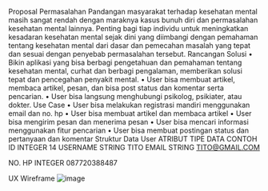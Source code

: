Proposal
Permasalahan
Pandangan masyarakat terhadap kesehatan mental masih sangat rendah dengan maraknya kasus bunuh diri dan permasalahan kesehatan mental lainnya. Penting bagi tiap individu untuk meningkatkan kesadaran kesehatan mental sejak dini yang diimbangi dengan pemahaman tentang kesehatan mental dari dasar dan pemecahan masalah yang tepat dan sesuai dengan penyebab permasalahan tersebut.
Rancangan Solusi
•	Bikin aplikasi yang bisa berbagi pengetahuan dan pemahaman tentang kesehatan mental, curhat dan berbagi pengalaman, memberikan solusi tepat dan pencegahan penyakit mental.
•	User bisa membuat artikel, membaca artikel, pesan, dan bisa post status dan komentar serta pencarian.
•	User bisa langsung menghubungi psikolog, psikiater, atau dokter.
Use Case
•	User bisa melakukan registrasi mandiri menggunakan email dan no. hp
•	User bisa membuat artikel dan membaca artikel
•	User bisa mengirim pesan dan menerima pesan
•	User bisa mencari informasi menggunakan fitur pencarian
•	User bisa membuat postingan status dan pertanyaan dan komentar
Struktur Data
User
ATRIBUT	TIPE DATA	CONTOH
ID	INTEGER	14
USERNAME	STRING	TITO
EMAIL	STRING	TITO@GMAIL.COM

NO. HP	INTEGER	087720388487

UX Wireframe
 ![image](https://user-images.githubusercontent.com/77034206/189571758-2df75ce4-027c-4bb9-85b2-a69e50406f4a.png)



